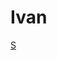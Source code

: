 # Ivan
[S](https://docs.google.com/forms/d/e/1FAIpQLSdAs3D6oCX_brbn8geQeQJ6b7y-ppy1jw-12jWnaikqiQ70Lw/viewscore?viewscore=AE0zAgC1Shv5vxI2d-exlAbIUBCMPMJLnAp2Tt5eZT1kHr1zjvWjoLEcillRnXeExTaNgbY)
